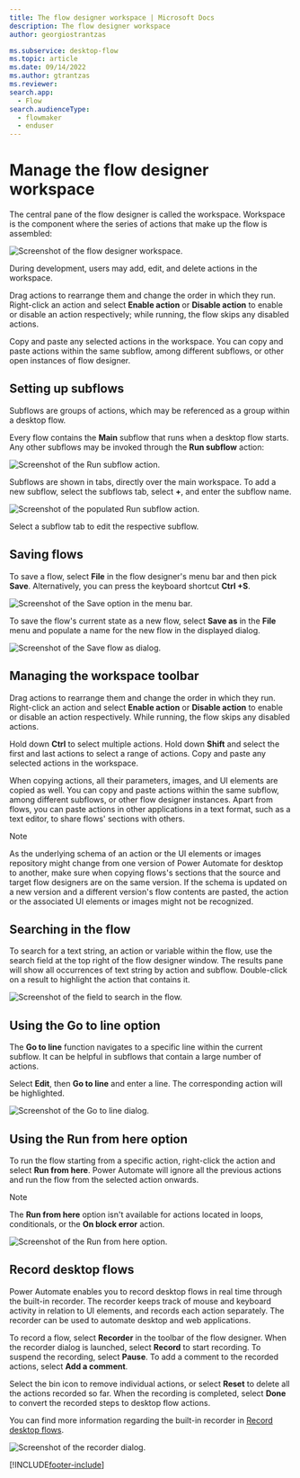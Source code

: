 ```yaml
---
title: The flow designer workspace | Microsoft Docs
description: The flow designer workspace
author: georgiostrantzas

ms.subservice: desktop-flow
ms.topic: article
ms.date: 09/14/2022
ms.author: gtrantzas
ms.reviewer: 
search.app: 
  - Flow
search.audienceType: 
  - flowmaker
  - enduser
---
```


# Manage the flow designer workspace

The central pane of the flow designer is called the workspace. Workspace is the component where the series of actions that make up the flow is assembled:

![Screenshot of the flow designer workspace.](./media/designer-workspace/flow-designer-workspace.png)

During development, users may add, edit, and delete actions in the workspace.

Drag actions to rearrange them and change the order in which they run. Right-click an action and select **Enable action** or **Disable action** to enable or disable an action respectively; while running, the flow skips any disabled actions.

Copy and paste any selected actions in the workspace. You can copy and paste actions within the same subflow, among different subflows, or other open instances of flow designer.

## Setting up subflows

Subflows are groups of actions, which may be referenced as a group within a desktop flow.

Every flow contains the **Main** subflow that runs when a desktop flow starts. Any other subflows may be invoked through the **Run subflow** action:

![Screenshot of the Run subflow action.](./media/setting-subflows/run-subflow-action.png)

Subflows are shown in tabs, directly over the main workspace. To add a new subflow, select the subflows tab, select **+**, and enter the subflow name.

![Screenshot of the populated Run subflow action.](./media/setting-subflows/add-new-subflow.png)

Select a subflow tab to edit the respective subflow.

## Saving flows

To save a flow, select **File** in the flow designer's menu bar and then pick **Save**. Alternatively, you can press the keyboard shortcut **Ctrl +S**.

![Screenshot of the Save option in the menu bar.](./media/saving-flows/save-flow.png)

To save the flow's current state as a new flow, select **Save as** in the **File** menu and populate a name for the new flow in the displayed dialog.

![Screenshot of the Save flow as dialog.](./media/saving-flows/save-flow-as-dialog.png)

## Managing the workspace toolbar

Drag actions to rearrange them and change the order in which they run. Right-click an action and select **Enable action** or **Disable action** to enable or disable an action respectively. While running, the flow skips any disabled actions.

Hold down **Ctrl** to select multiple actions. Hold down **Shift** and select the first and last actions to select a range of actions. Copy and paste any selected actions in the workspace.

When copying actions, all their parameters, images, and UI elements are copied as well. You can copy and paste actions within the same subflow, among different subflows, or other flow designer instances. Apart from flows, you can paste actions in other applications in a text format, such as a text editor, to share flows' sections with others.

> [!NOTE]
> As the underlying schema of an action or the UI elements or images repository might change from one version of Power Automate for desktop to another, make sure when copying flows's sections that the source and target flow designers are on the same version. If the schema is updated on a new version and a different version's flow contents are pasted, the action or the associated UI elements or images might not be recognized.

## Searching in the flow

To search for a text string, an action or variable within the flow, use the search field at the top right of the flow designer window. The results pane will show all occurrences of text string by action and subflow. Double-click on a result to highlight the action that contains it.

![Screenshot of the field to search in the flow.](media/searching-flow/search.png)

## Using the Go to line option

The **Go to line** function navigates to a specific line within the current subflow. It can be helpful in subflows that contain a large number of actions.

Select **Edit**, then **Go to line** and enter a line. The corresponding action will be highlighted.

![Screenshot of the Go to line dialog.](media/using-line-option/go-to-line.png)

## Using the Run from here option

To run the flow starting from a specific action, right-click the action and select **Run from here**. Power Automate will  ignore all the previous actions and run the flow from the selected action onwards.

> [!NOTE]
> The **Run from here** option isn't available for actions located in loops, conditionals, or the **On block error** action.

![Screenshot of the Run from here option.](media/run-stop-pause/run-from-here.png)

## Record desktop flows

Power Automate enables you to record desktop flows in real time through the built-in recorder. The recorder keeps track of mouse and keyboard activity in relation to UI elements, and records each action separately. The recorder can be used to automate desktop and web applications.

To record a flow, select **Recorder** in the toolbar of the flow designer. When the recorder dialog is launched, select **Record** to start recording. To suspend the recording, select **Pause**. To add a comment to the recorded actions, select **Add a comment**.

Select the bin icon to remove individual actions, or select **Reset** to delete all the actions recorded so far. When the recording is completed, select **Done** to convert the recorded steps to desktop flow actions.

You can find more information regarding the built-in recorder in [Record desktop flows](recording-flow.md).

![Screenshot of the recorder dialog.](media/making-use-recorders/recorder.png)

[!INCLUDE[footer-include](../includes/footer-banner.md)]
